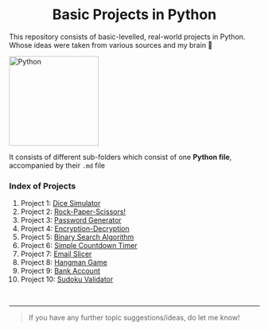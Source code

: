 <h1 align = "center">Basic Projects in Python</h1>

 This repository consists of basic-levelled, real-world projects in Python. Whose ideas were taken from various sources and my brain 🧠
 
 <img src = "https://upload.wikimedia.org/wikipedia/commons/thumb/c/c3/Python-logo-notext.svg/1024px-Python-logo-notext.svg.png" alt = "Python" height = 180 width = 180>
 
It consists of different sub-folders which consist of one **Python file**, accompanied by their `.md` file
<br>
 ### Index of Projects 
 
1. Project 1: [Dice Simulator](https://github.com/TERNION-1121/Basic-Projects-in-Python/tree/main/Project%201-%20Dice%20Simulator/dice_sim.md)
2. Project 2: [Rock-Paper-Scissors!](https://github.com/TERNION-1121/Basic-Projects-in-Python/tree/main/Project%202-%20Rock-Paper-Scissors!/rock-paper-scissors.md)
3. Project 3: [Password Generator](https://github.com/TERNION-1121/Basic-Projects-in-Python/tree/main/Project%203-%20Password%20Generator/pwd-gen.md)
4. Project 4: [Encryption-Decryption](https://github.com/TERNION-1121/Basic-Projects-in-Python/tree/main/Project%204-%20Encryption-Decryption/encrypt_decrypt.md)
5. Project 5: [Binary Search Algorithm](https://github.com/TERNION-1121/Basic-Projects-in-Python/tree/main/Project%205-%20Binary%20Search%20Algorithm/binary-search.md)
6. Project 6: [Simple Countdown Timer](https://github.com/TERNION-1121/Basic-Projects-in-Python/tree/main/Project%206-%20Simple%20Countdown%20Timer/countdown-timer.md)
7. Project 7: [Email Slicer](https://github.com/TERNION-1121/Basic-Projects-in-Python/tree/main/Project%207-%20Email%20Slicer/email_slicer.md)
8. Project 8: [Hangman Game](https://github.com/TERNION-1121/Basic-Projects-in-Python/tree/main/Project%208-%20Hangman%20Game/hangman.md)
9. Project 9: [Bank Account](https://github.com/TERNION-1121/Basic-Projects-in-Python/tree/main/Project%209-Bank%20Account/bank_acc.md)
10. Project 10: [Sudoku Validator](https://github.com/TERNION-1121/Basic-Projects-in-Python/blob/main/Project%2010-%20Sudoku%20Validator/sudoku_validator.md)
<br>
<hr>

> If you have any further topic suggestions/ideas, do let me know!
